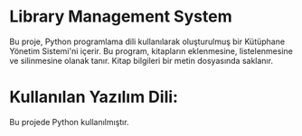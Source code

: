 # Library Management System
Bu proje, Python programlama dili kullanılarak oluşturulmuş bir Kütüphane Yönetim Sistemi'ni içerir.
Bu program, kitapların eklenmesine, listelenmesine ve silinmesine olanak tanır. Kitap bilgileri bir metin dosyasında saklanır.
# Kullanılan Yazılım Dili:
Bu projede Python kullanılmıştır.
